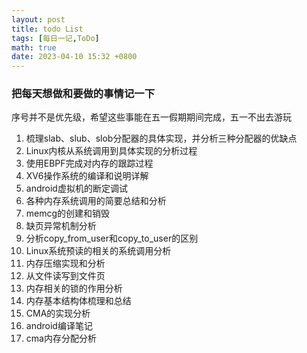 ```yaml
---
layout: post
title: todo List
tags: [每日一记,ToDo]
math: true
date: 2023-04-10 15:32 +0800
---
```


### 把每天想做和要做的事情记一下

序号并不是优先级，希望这些事能在五一假期期间完成，五一不出去游玩

1. 梳理slab、slub、slob分配器的具体实现，并分析三种分配器的优缺点
2. Linux内核从系统调用到具体实现的分析过程
3. 使用EBPF完成对内存的跟踪过程
4. XV6操作系统的编译和说明详解
5. android虚拟机的断定调试
6. 各种内存系统调用的简要总结和分析
7. memcg的创建和销毁
8. 缺页异常机制分析
9. 分析copy_from_user和copy_to_user的区别
10. Linux系统预读的相关的系统调用分析
11. 内存压缩实现和分析
12. 从文件读写到文件页
13. 内存相关的锁的作用分析
14. 内存基本结构体梳理和总结
15. CMA的实现分析
16. android编译笔记
17. cma内存分配分析